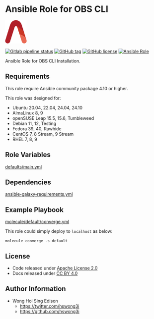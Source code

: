 # Ansible Role for OBS CLI

<a href="https://alvistack.com" title="AlviStack" target="_blank"><img src="/alvistack.svg" height="75" alt="AlviStack"></a>

[![Gitlab pipeline status](https://img.shields.io/gitlab/pipeline/alvistack/ansible-role-osc/master)](https://gitlab.com/alvistack/ansible-role-osc/-/pipelines)
[![GitHub tag](https://img.shields.io/github/tag/alvistack/ansible-role-osc.svg)](https://github.com/alvistack/ansible-role-osc/tags)
[![GitHub license](https://img.shields.io/github/license/alvistack/ansible-role-osc.svg)](https://github.com/alvistack/ansible-role-osc/blob/master/LICENSE)
[![Ansible Role](https://img.shields.io/badge/galaxy-alvistack.osc-blue.svg)](https://galaxy.ansible.com/alvistack/osc)

Ansible Role for OBS CLI Installation.

## Requirements

This role require Ansible community package 4.10 or higher.

This role was designed for:

- Ubuntu 20.04, 22.04, 24.04, 24.10
- AlmaLinux 8, 9
- openSUSE Leap 15.5, 15.6, Tumbleweed
- Debian 11, 12, Testing
- Fedora 39, 40, Rawhide
- CentOS 7, 8 Stream, 9 Stream
- RHEL 7, 8, 9

## Role Variables

[defaults/main.yml](defaults/main.yml)

## Dependencies

[ansible-galaxy-requirements.yml](ansible-galaxy-requirements.yml)

## Example Playbook

[molecule/default/converge.yml](molecule/default/converge.yml)

This role could simply deploy to `localhost` as below:

    molecule converge -s default

## License

- Code released under [Apache License 2.0](LICENSE)
- Docs released under [CC BY 4.0](http://creativecommons.org/licenses/by/4.0/)

## Author Information

- Wong Hoi Sing Edison
  - <https://twitter.com/hswong3i>
  - <https://github.com/hswong3i>

